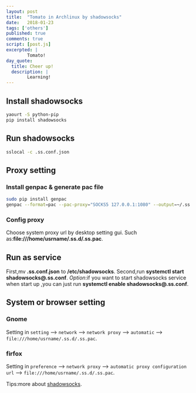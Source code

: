 ```yaml
---
layout: post
title:  "Tomato in Archlinux by shadowsocks"
date:   2018-01-23
tags: ['others']
published: true
comments: true
script: [post.js]
excerpted: |
        Tomato!
day_quote:
  title: Cheer up!
  description: |
        Learning!
---
```


## Install shadowsocks

```bash
yaourt -S python-pip
pip install shadowsocks
```
## Run shadowsocks

```bash
sslocal -c .ss.conf.json
```
## Proxy setting

### Install genpac & generate pac file

```bash
sudo pip install genpac
genpac --format=pac --pac-proxy="SOCKS5 127.0.0.1:1080" --output=~/.ss.d/.ss.pac 
```
### Config proxy

  Choose system proxy url by desktop setting gui.
  Such as:**file:///home/usrname/.ss.d/.ss.pac**.

## Run as service

  First,mv **.ss.conf.json** to **/etc/shadowsocks**.
  Second,run **systemctl start shadowsocks@.ss.conf**.
  *Option*:if you want to start shadowsocks service when start up ,you can just run **systemctl enable shadowsocks@.ss.conf**. 

## System or browser setting

### Gnome

  Setting in `setting` --> `network` --> `network proxy` --> `automatic` --> `file:///home/usrname/.ss.d/.ss.pac`.

### firfox 
 
  Setting in `preference` --> `network proxy` --> `automatic proxy configuration url` --> `file:///home/usrname/.ss.d/.ss.pac`.

Tips:more about [shadowsocks](wiki.archlinux.org/index.php/Shadowsocks).

